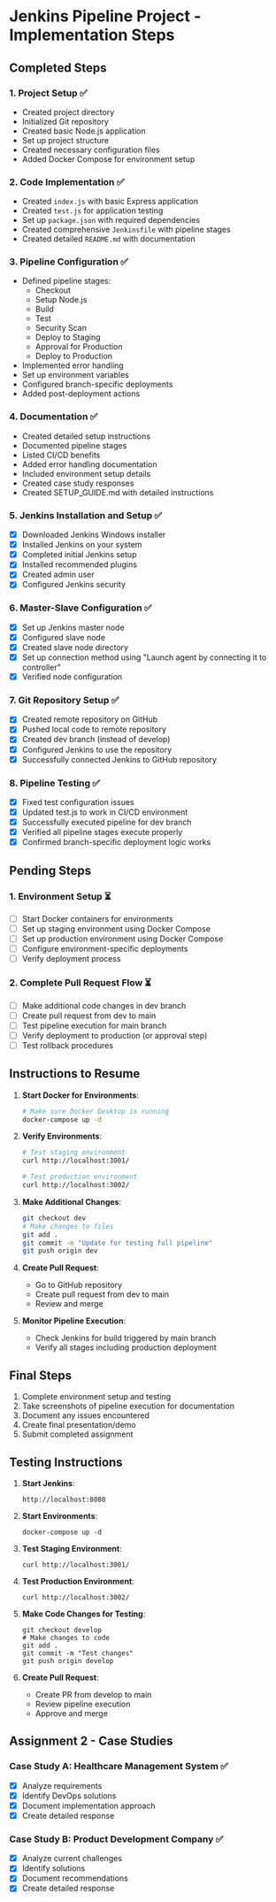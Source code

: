 # Jenkins Pipeline Project - Implementation Steps

## Completed Steps

### 1. Project Setup ✅

-   Created project directory
-   Initialized Git repository
-   Created basic Node.js application
-   Set up project structure
-   Created necessary configuration files
-   Added Docker Compose for environment setup

### 2. Code Implementation ✅

-   Created `index.js` with basic Express application
-   Created `test.js` for application testing
-   Set up `package.json` with required dependencies
-   Created comprehensive `Jenkinsfile` with pipeline stages
-   Created detailed `README.md` with documentation

### 3. Pipeline Configuration ✅

-   Defined pipeline stages:
    -   Checkout
    -   Setup Node.js
    -   Build
    -   Test
    -   Security Scan
    -   Deploy to Staging
    -   Approval for Production
    -   Deploy to Production
-   Implemented error handling
-   Set up environment variables
-   Configured branch-specific deployments
-   Added post-deployment actions

### 4. Documentation ✅

-   Created detailed setup instructions
-   Documented pipeline stages
-   Listed CI/CD benefits
-   Added error handling documentation
-   Included environment setup details
-   Created case study responses
-   Created SETUP_GUIDE.md with detailed instructions

### 5. Jenkins Installation and Setup ✅

-   [x] Downloaded Jenkins Windows installer
-   [x] Installed Jenkins on your system
-   [x] Completed initial Jenkins setup
-   [x] Installed recommended plugins
-   [x] Created admin user
-   [x] Configured Jenkins security

### 6. Master-Slave Configuration ✅

-   [x] Set up Jenkins master node
-   [x] Configured slave node
-   [x] Created slave node directory
-   [x] Set up connection method using "Launch agent by connecting it to controller"
-   [x] Verified node configuration

### 7. Git Repository Setup ✅

-   [x] Created remote repository on GitHub
-   [x] Pushed local code to remote repository
-   [x] Created dev branch (instead of develop)
-   [x] Configured Jenkins to use the repository
-   [x] Successfully connected Jenkins to GitHub repository

### 8. Pipeline Testing ✅

-   [x] Fixed test configuration issues
-   [x] Updated test.js to work in CI/CD environment
-   [x] Successfully executed pipeline for dev branch
-   [x] Verified all pipeline stages execute properly
-   [x] Confirmed branch-specific deployment logic works

## Pending Steps

### 1. Environment Setup ⏳

-   [ ] Start Docker containers for environments
-   [ ] Set up staging environment using Docker Compose
-   [ ] Set up production environment using Docker Compose
-   [ ] Configure environment-specific deployments
-   [ ] Verify deployment process

### 2. Complete Pull Request Flow ⏳

-   [ ] Make additional code changes in dev branch
-   [ ] Create pull request from dev to main
-   [ ] Test pipeline execution for main branch
-   [ ] Verify deployment to production (or approval step)
-   [ ] Test rollback procedures

## Instructions to Resume

1. **Start Docker for Environments**:

    ```bash
    # Make sure Docker Desktop is running
    docker-compose up -d
    ```

2. **Verify Environments**:

    ```bash
    # Test staging environment
    curl http://localhost:3001/

    # Test production environment
    curl http://localhost:3002/
    ```

3. **Make Additional Changes**:

    ```bash
    git checkout dev
    # Make changes to files
    git add .
    git commit -m "Update for testing full pipeline"
    git push origin dev
    ```

4. **Create Pull Request**:

    - Go to GitHub repository
    - Create pull request from dev to main
    - Review and merge

5. **Monitor Pipeline Execution**:
    - Check Jenkins for build triggered by main branch
    - Verify all stages including production deployment

## Final Steps

1. Complete environment setup and testing
2. Take screenshots of pipeline execution for documentation
3. Document any issues encountered
4. Create final presentation/demo
5. Submit completed assignment

## Testing Instructions

1. **Start Jenkins**:

    ```
    http://localhost:8080
    ```

2. **Start Environments**:

    ```
    docker-compose up -d
    ```

3. **Test Staging Environment**:

    ```
    curl http://localhost:3001/
    ```

4. **Test Production Environment**:

    ```
    curl http://localhost:3002/
    ```

5. **Make Code Changes for Testing**:

    ```
    git checkout develop
    # Make changes to code
    git add .
    git commit -m "Test changes"
    git push origin develop
    ```

6. **Create Pull Request**:
    - Create PR from develop to main
    - Review pipeline execution
    - Approve and merge

## Assignment 2 - Case Studies

### Case Study A: Healthcare Management System ✅

-   [x] Analyze requirements
-   [x] Identify DevOps solutions
-   [x] Document implementation approach
-   [x] Create detailed response

### Case Study B: Product Development Company ✅

-   [x] Analyze current challenges
-   [x] Identify solutions
-   [x] Document recommendations
-   [x] Create detailed response
